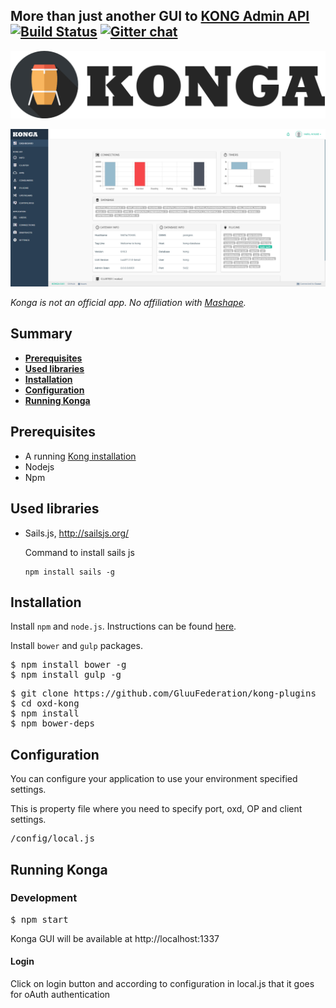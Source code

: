 ## More than just another GUI to [KONG Admin API](http://getkong.org)    [![Build Status](https://travis-ci.org/pantsel/konga.svg?branch=master)](https://travis-ci.org/pantsel/konga)    [![Gitter chat](https://badges.gitter.im/pantsel-konga/Lobby.png)](https://gitter.im/pantsel-konga/Lobby)

[![konga-logo.png](screenshots/konga-logo.png)](screenshots/konga-logo.png?raw=true)


[![Dashboard](screenshots/bc2.png)](screenshots/bc2.png?raw=true)

<em>Konga is not an official app. No affiliation with [Mashape](https://www.mashape.com/).</em>

## Summary

- [**Prerequisites**](#prerequisites)
- [**Used libraries**](#used-libraries)
- [**Installation**](#installation)
- [**Configuration**](#configuration)
- [**Running Konga**](#running-konga)

## Prerequisites
- A running [Kong installation](https://getkong.org/) 
- Nodejs
- Npm

## Used libraries
* Sails.js, http://sailsjs.org/

    Command to install sails js
    ```
    npm install sails -g
    ```

## Installation

Install <code>npm</code> and <code>node.js</code>. Instructions can be found [here](http://sailsjs.org/#/getStarted?q=what-os-do-i-need).

Install <code>bower</code> and <code>gulp</code> packages.
<pre>
$ npm install bower -g
$ npm install gulp -g
</pre>


<pre>
$ git clone https://github.com/GluuFederation/kong-plugins
$ cd oxd-kong
$ npm install
$ npm bower-deps
</pre>

## Configuration
You can configure your  application to use your environment specified
settings.

This is property file where you need to specify port, oxd, OP and client settings.

<pre>
/config/local.js
</pre>

## Running Konga

### Development
<pre>
$ npm start
</pre>
Konga GUI will be available at http://localhost:1337

#### Login
Click on login button and according to configuration in local.js that it goes for oAuth authentication
